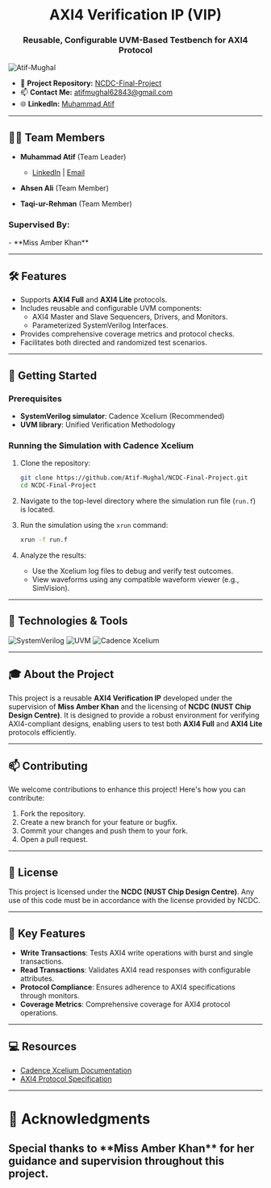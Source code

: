<h1 align="center">AXI4 Verification IP (VIP)</h1>
<h3 align="center">Reusable, Configurable UVM-Based Testbench for AXI4 Protocol</h3>

<p align="left">
  <img src="https://komarev.com/ghpvc/?username=Atif-Mughal&label=Project%20views&color=0e75b6&style=flat" alt="Atif-Mughal" />
</p>

- 🔭 **Project Repository:** [NCDC-Final-Project](https://github.com/Atif-Mughal/NCDC-Final-Project.git)
- 📫 **Contact Me:** [atifmughal62843@gmail.com](mailto:atifmughal62843@gmail.com)
- 🌐 **LinkedIn:** [Muhammad Atif](https://www.linkedin.com/in/atif-mughal-62a00027b/)

---

<h2 align="left">👩‍💻 Team Members</h2>

- **Muhammad Atif** (Team Leader)  
  - [LinkedIn](https://www.linkedin.com/in/atif-mughal-62a00027b/) | [Email](mailto:atifmughal62843@gmail.com)

- **Ahsen Ali** (Team Member)

- **Taqi-ur-Rehman** (Team Member)

<h3>Supervised By:</h3>
- **Miss Amber Khan**


---

<h2 align="left">🛠️ Features</h2>

- Supports **AXI4 Full** and **AXI4 Lite** protocols.
- Includes reusable and configurable UVM components:
  - AXI4 Master and Slave Sequencers, Drivers, and Monitors.
  - Parameterized SystemVerilog Interfaces.
- Provides comprehensive coverage metrics and protocol checks.
- Facilitates both directed and randomized test scenarios.

---

<h2 align="left">🚀 Getting Started</h2>

### Prerequisites

- **SystemVerilog simulator**: Cadence Xcelium (Recommended)
- **UVM library**: Unified Verification Methodology

### Running the Simulation with Cadence Xcelium

1. Clone the repository:
   ```bash
   git clone https://github.com/Atif-Mughal/NCDC-Final-Project.git
   cd NCDC-Final-Project
   ```

2. Navigate to the top-level directory where the simulation run file (`run.f`) is located.

3. Run the simulation using the `xrun` command:
   ```bash
   xrun -f run.f
   ```

4. Analyze the results:
   - Use the Xcelium log files to debug and verify test outcomes.
   - View waveforms using any compatible waveform viewer (e.g., SimVision).

---

<h2 align="left">🔧 Technologies & Tools</h2>

![SystemVerilog](https://img.shields.io/badge/-SystemVerilog-3776AB?style=flat-square&logo=systemverilog&logoColor=white)
![UVM](https://img.shields.io/badge/-UVM-3776AB?style=flat-square&logo=uvm&logoColor=white)
![Cadence Xcelium](https://img.shields.io/badge/-Cadence_Xcelium-00599C?style=flat-square&logo=cadence&logoColor=white)

---

<h2 align="left">🎓 About the Project</h2>

This project is a reusable **AXI4 Verification IP** developed under the supervision of **Miss Amber Khan** and the licensing of **NCDC (NUST Chip Design Centre)**. It is designed to provide a robust environment for verifying AXI4-compliant designs, enabling users to test both **AXI4 Full** and **AXI4 Lite** protocols efficiently.

---

<h2 align="left">📫 Contributing</h2>

We welcome contributions to enhance this project! Here's how you can contribute:

1. Fork the repository.
2. Create a new branch for your feature or bugfix.
3. Commit your changes and push them to your fork.
4. Open a pull request.

---

<h2 align="left">📜 License</h2>

This project is licensed under the **NCDC (NUST Chip Design Centre)**. Any use of this code must be in accordance with the license provided by NCDC.

---

<h2 align="left">🔑 Key Features</h2>

- **Write Transactions**: Tests AXI4 write operations with burst and single transactions.
- **Read Transactions**: Validates AXI4 read responses with configurable attributes.
- **Protocol Compliance**: Ensures adherence to AXI4 specifications through monitors.
- **Coverage Metrics**: Comprehensive coverage for AXI4 protocol operations.

---

<h2 align="left">💻 Resources</h2>

- [Cadence Xcelium Documentation](https://www.cadence.com/content/cadence-www/global/en_US/home/tools/system-design-and-verification/simulation-and-testbench-verification/xcelium-simulator.html)
- [AXI4 Protocol Specification](https://developer.arm.com/documentation/ihi0022/latest)

---

<h1 align="left">🙌 Acknowledgments</h2>

<h2 align="centre">Special thanks to **Miss Amber Khan** for her guidance and supervision throughout this project.</h2>
